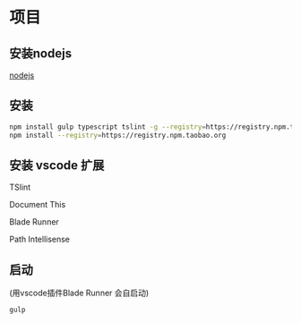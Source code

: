 ﻿# 项目

## 安装nodejs
[nodejs](https://nodejs.org/en/download/)

## 安装
```sh
npm install gulp typescript tslint -g --registry=https://registry.npm.taobao.org
npm install --registry=https://registry.npm.taobao.org
```

## 安装 vscode 扩展
TSlint

Document This

Blade Runner

Path Intellisense

## 启动
(用vscode插件Blade Runner 会自启动)
```sh
gulp 
```


